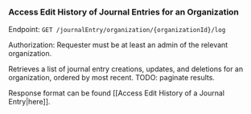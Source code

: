 ### Access Edit History of Journal Entries for an Organization
Endpoint: `GET /journalEntry/organization/{organizationId}/log`

Authorization: Requester must be at least an admin of the relevant organization.

Retrieves a list of journal entry creations, updates, and deletions for an organization, ordered by most recent. TODO: paginate results.

Response format can be found [[Access Edit History of a Journal Entry|here]].

